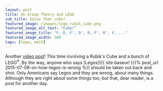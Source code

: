 ```yaml
---
layout: post
title: On Group Theory and LEGO
sub_title: Solve that cube!
featured_image: /images/lego_rubik_cube.png
featured_image_alt_text: "Cube!"
featured_image_title: "F, D, F', D', R, F', R', F, ..."
featured_image_width: 300
tags: [lego, math]
---
```


Another [video post](https://www.youtube.com/watch?v=Qs1ATWHOouQ)!  This time involving a Rubik's Cube and a bunch of
LEGO<sup>&#174;</sup>.  By the way, anyone who says
[Legos]({{ site.baseurl }}{% post_url 2015-07-08-on-how-legos-is-wrong %}) should be taken out back and shot.  Only
Americans say Legos and they are wrong, about many things.  Although they are right about some things too; but that,
dear reader, is a post for another day.
